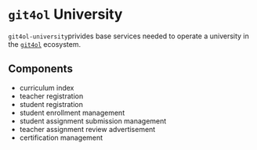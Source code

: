 # `git4ol` University

`git4ol-university`privides base services needed to operate a university in the [`git4ol`](https://github.com/open-learning/git4ol/) ecosystem.


## Components

- curriculum index
- teacher registration
- student registration
- student enrollment management
- student assignment submission management
- teacher assignment review advertisement
- certification management
